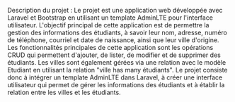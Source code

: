 Description du projet :
Le projet est une application web développée avec Laravel et Bootstrap en utilisant un template AdminLTE pour l'interface utilisateur. L'objectif principal de cette application est de permettre la gestion des informations des étudiants, à savoir leur nom, adresse, numéro de téléphone, courriel et date de naissance, ainsi que leur ville d'origine.
Les fonctionnalités principales de cette application sont les opérations CRUD qui permettent d'ajouter, de lister, de modifier et de supprimer des étudiants. Les villes sont également gérées via une relation avec le modèle Etudiant en utilisant la relation "ville has many étudiants".
Le projet consiste donc à intégrer un template AdminLTE dans Laravel, à créer une interface utilisateur qui permet de gérer les informations des étudiants et à établir la relation entre les villes et les étudiants.

